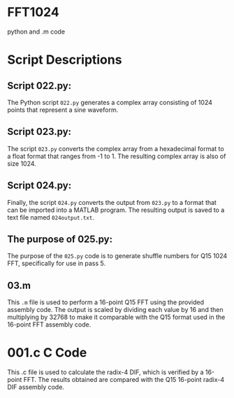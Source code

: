 # FFT1024
python and .m code


# Script Descriptions

## Script 022.py:

The Python script `022.py` generates a complex array consisting of 1024 points that represent a sine waveform.

## Script 023.py:

The script `023.py` converts the complex array from a hexadecimal format to a float format that ranges from -1 to 1. The resulting complex array is also of size 1024.

## Script 024.py:

Finally, the script `024.py` converts the output from `023.py` to a format that can be imported into a MATLAB program. The resulting output is saved to a text file named `024output.txt`.

## The purpose of 025.py:
The purpose of the `025.py` code is to generate shuffle numbers for Q15 1024 FFT, specifically for use in pass 5.

## 03.m
This `.m` file is used to perform a 16-point Q15 FFT using the provided assembly code. The output is scaled by dividing each value by 16 and then multiplying by 32768 to make it comparable with the Q15 format used in the 16-point FFT assembly code.

# 001.c C Code
This .c file is used to calculate the radix-4 DIF, which is verified by a 16-point FFT. The results obtained are compared with the Q15 16-point radix-4 DIF assembly code.
